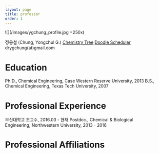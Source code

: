 ```yaml
---
layout: page
title: professor
order: 1
---
```

![](/images/ygchung_profile.jpg =250x)

정용철 (Chung, Yongchul G.)
<a href="http://academictree.org/chemistry/tree.php?pid=76509">Chemistry Tree</a>
<a href="http://doodle.com/greg.chung">Doodle Scheduler</a>
drygchung(at)gmail.com

# Education
Ph.D., Chemical Engineering, Case Western Reserve University, 2013
B.S., Chemical Engineering, Texas Tech University, 2007

# Professional Experience
부산대학교 조교수, 2016.03 - 현재
Postdoc., Chemical & Biological Engineering, Northwestern University, 2013 - 2016

# Professional Affiliations
